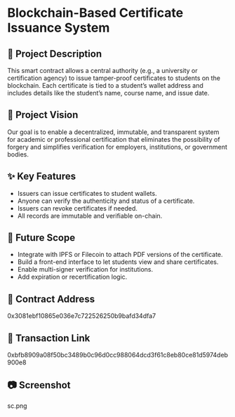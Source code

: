 # Blockchain-Based Certificate Issuance System

## 🧾 Project Description
This smart contract allows a central authority (e.g., a university or certification agency) to issue tamper-proof certificates to students on the blockchain. Each certificate is tied to a student’s wallet address and includes details like the student’s name, course name, and issue date.

## 🔭 Project Vision
Our goal is to enable a decentralized, immutable, and transparent system for academic or professional certification that eliminates the possibility of forgery and simplifies verification for employers, institutions, or government bodies.

## ✨ Key Features
- Issuers can issue certificates to student wallets.
- Anyone can verify the authenticity and status of a certificate.
- Issuers can revoke certificates if needed.
- All records are immutable and verifiable on-chain.

## 🌱 Future Scope
- Integrate with IPFS or Filecoin to attach PDF versions of the certificate.
- Build a front-end interface to let students view and share certificates.
- Enable multi-signer verification for institutions.
- Add expiration or recertification logic.

## 📍 Contract Address
0x3081ebf10865e036e7c722526250b9bafd34dfa7

## 🔗 Transaction Link
0xbfb8909a08f50bc3489b0c96d0cc988064dcd3f61c8eb80ce81d5974deb900e8

## 📷 Screenshot
sc.png
